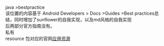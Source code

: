 java >bestpractice  
该位置的内容基于 Android Developers > Docs >Guides >Best practices总结，同时增加了sunflower的自我实现，以及md风格的自我实现  
后两部分官方指南没有。  
私有  
resource 包对应的官网[应用资源](https://developer.android.com/guide/topics/resources/providing-resources?hl=zh-cn)